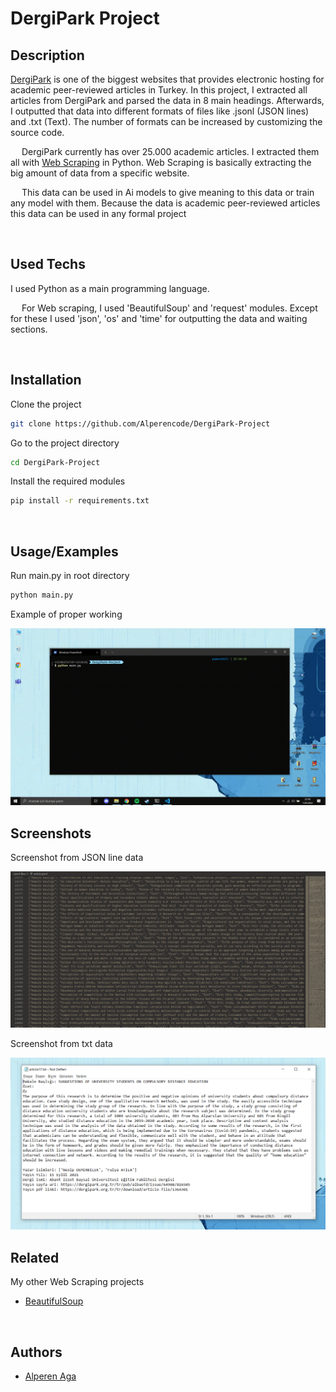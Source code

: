 # DergiPark Project

## Description

[DergiPark](https://dergipark.org.tr/tr/) is one of the biggest websites that provides electronic hosting for academic peer-reviewed articles in Turkey.
In this project, I extracted all articles from DergiPark and parsed the data in 8 main headings.
Afterwards, I outputted that data into different formats of files like .jsonl (JSON lines) and .txt (Text).
The number of formats can be increased by customizing the source code.

&emsp; DergiPark currently has over 25.000 academic articles.
I extracted them all with [Web Scraping](https://www.edureka.co/blog/web-scraping-with-python/#:~:text=Web%20scraping%20is%20an%20automated,or%20writing%20your%20own%20code.) in Python.
Web Scraping is basically extracting the big amount of data from a specific website.

&emsp; This data can be used in Ai models to give meaning to this data or train any model with them. 
Because the data is academic peer-reviewed articles this data can be used in any formal project

<br>

## Used Techs

I used Python as a main programming language.

&emsp; For Web scraping, I used 'BeautifulSoup' and 'request' modules.
Except for these I used 'json', 'os' and 'time' for outputting the data and waiting sections.

<br>


## Installation

Clone the project

```bash
git clone https://github.com/Alperencode/DergiPark-Project
```

Go to the project directory

```bash
cd DergiPark-Project
```

Install the required modules

```bash
pip install -r requirements.txt
```

<br>

## Usage/Examples

Run main.py in root directory 

```bash
python main.py
```

Example of proper working

<img src="img/Project-Video.gif">

<br>


## Screenshots

Screenshot from JSON line data

<img src="img/jsonl-example.png" width=700>

<br>

Screenshot from txt data

<img src="img/txt-example.png" width=700>

<br>

## Related

My other Web Scraping projects

- [BeautifulSoup](https://github.com/Alperencode/BeautifulSoup)

<br>

## Authors

- [Alperen Aga](https://www.github.com/Alperencode)